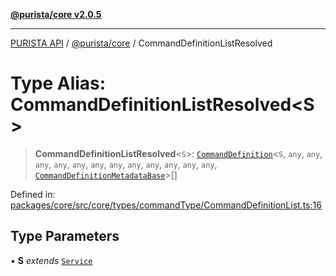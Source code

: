 [**@purista/core v2.0.5**](../README.md)

***

[PURISTA API](../../../packages.md) / [@purista/core](../README.md) / CommandDefinitionListResolved

# Type Alias: CommandDefinitionListResolved\<S\>

> **CommandDefinitionListResolved**\<`S`\>: [`CommandDefinition`](CommandDefinition.md)\<`S`, `any`, `any`, `any`, `any`, `any`, `any`, `any`, `any`, `any`, `any`, `any`, `any`, [`CommandDefinitionMetadataBase`](CommandDefinitionMetadataBase.md)\>[]

Defined in: [packages/core/src/core/types/commandType/CommandDefinitionList.ts:16](https://github.com/puristajs/purista/blob/master/packages/core/src/core/types/commandType/CommandDefinitionList.ts#L16)

## Type Parameters

• **S** *extends* [`Service`](../classes/Service.md)
